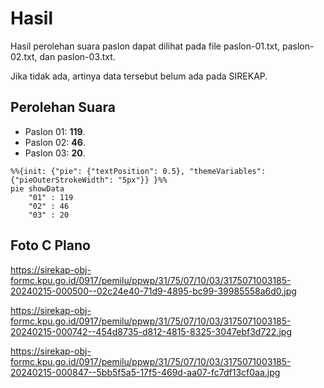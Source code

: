 # Hasil

Hasil perolehan suara paslon dapat dilihat pada file paslon-01.txt, paslon-02.txt, dan paslon-03.txt.

Jika tidak ada, artinya data tersebut belum ada pada SIREKAP.

## Perolehan Suara

 * Paslon 01: **119**.
 * Paslon 02: **46**.
 * Paslon 03: **20**.

```mermaid
%%{init: {"pie": {"textPosition": 0.5}, "themeVariables": {"pieOuterStrokeWidth": "5px"}} }%%
pie showData
    "01" : 119
    "02" : 46
    "03" : 20
```
## Foto C Plano

https://sirekap-obj-formc.kpu.go.id/0917/pemilu/ppwp/31/75/07/10/03/3175071003185-20240215-000500--02c24e40-71d9-4895-bc99-39985558a6d0.jpg

https://sirekap-obj-formc.kpu.go.id/0917/pemilu/ppwp/31/75/07/10/03/3175071003185-20240215-000742--454d8735-d812-4815-8325-3047ebf3d722.jpg

https://sirekap-obj-formc.kpu.go.id/0917/pemilu/ppwp/31/75/07/10/03/3175071003185-20240215-000847--5bb5f5a5-17f5-469d-aa07-fc7df13cf0aa.jpg
